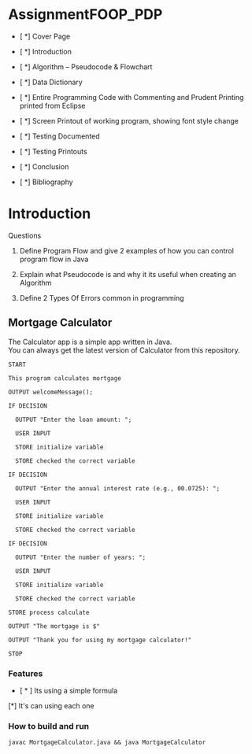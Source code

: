 # AssignmentFOOP_PDP


- [ *] Cover Page

- [ *] Introduction

- [ *] Algorithm – Pseudocode & Flowchart

- [ *] Data Dictionary

- [ *] Entire Programming Code with Commenting and Prudent Printing printed from Eclipse

- [ *] Screen Printout of working program, showing font style change

- [ *] Testing Documented

- [ *] Testing Printouts

- [ *] Conclusion

- [ *] Bibliography 

# Introduction

Questions

1. Define Program Flow and give 2 examples of how you can control program flow in Java

2. Explain what Pseudocode is and why it its useful when creating an Algorithm

3. Define 2 Types Of Errors common in programming


## Mortgage Calculator 

The Calculator app is a simple app written in Java.  
You can always get the latest version of Calculator from this repository.

```
START 

This program calculates mortgage  

OUTPUT welcomeMessage();  

IF DECISION 

  OUTPUT "Enter the loan amount: "; 

  USER INPUT 

  STORE initialize variable 

  STORE checked the correct variable 

IF DECISION 

  OUTPUT "Enter the annual interest rate (e.g., 00.0725): "; 

  USER INPUT 

  STORE initialize variable 

  STORE checked the correct variable 

IF DECISION 

  OUTPUT "Enter the number of years: "; 

  USER INPUT 

  STORE initialize variable 

  STORE checked the correct variable 

STORE process calculate 

OUTPUT "The mortgage is $" 

OUTPUT "Thank you for using my mortgage calculator!" 

STOP 
```

### Features

- [ * ] Its using a simple formula

[*] It's can using each one

### How to build and run

```
javac MortgageCalculator.java && java MortgageCalculator
```